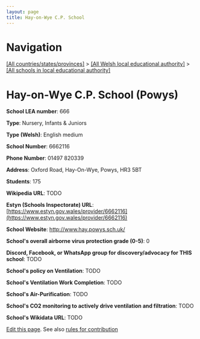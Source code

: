 ```yaml
---
layout: page
title: Hay-on-Wye C.P. School
---
```

# Navigation

[[All countries/states/provinces]](../../..) > [[All Welsh local educational authority]](../..) > [[All schools in local educational authority]](..)

# Hay-on-Wye C.P. School (Powys)

**School LEA number**: 666

**Type**: Nursery, Infants & Juniors

**Type (Welsh)**: English medium

**School Number**: 6662116

**Phone Number**: 01497 820339

**Address**: Oxford Road, Hay-On-Wye, Powys, HR3 5BT

**Students**: 175

**Wikipedia URL**: TODO

**Estyn (Schools Inspectorate) URL**: [https://www.estyn.gov.wales/provider/6662116](https://www.estyn.gov.wales/provider/6662116)

**School Website**: http://www.hay.powys.sch.uk/

**School's overall airborne virus protection grade (0-5)**: 0

**Discord, Facebook, or WhatsApp group for discovery/advocacy for THIS school**: TODO

**School's policy on Ventilation**: TODO

**School's Ventilation Work Completion**: TODO

**School's Air-Purification**: TODO

**School's CO2 monitoring to actively drive ventilation and filtration**: TODO

**School's Wikidata URL**: TODO




[Edit this page](https://github.com/VentilationProject/Wales/edit/prif/./Powys/Hay-on-Wye_C.P._School.md). See also [rules for contribution](../../../contribution-rules/)